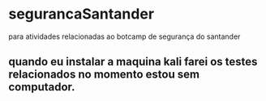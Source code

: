 # segurancaSantander
para atividades relacionadas ao botcamp de segurança do santander

## quando eu instalar a maquina kali farei os testes relacionados no momento estou sem computador.

